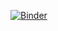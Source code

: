 [![Binder](https://mybinder.org/badge_logo.svg)](https://mybinder.org/v2/gh/abhibawag/COVID-19-Realtime-Dashboard/master?labpath=Covid%20-%2019%20Dashboard.ipynb)
